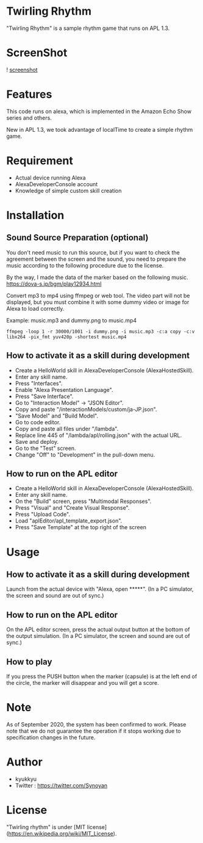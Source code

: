 # Twirling Rhythm

"Twirling Rhythm" is a sample rhythm game that runs on APL 1.3.

# ScreenShot

! [screenshot](images/rhythm_640.jpg)

# Features

This code runs on alexa, which is implemented in the Amazon Echo Show series and others.

New in APL 1.3, we took advantage of localTime to create a simple rhythm game.

# Requirement

 * Actual device running Alexa
 * AlexaDeveloperConsole account
 * Knowledge of simple custom skill creation

# Installation

## Sound Source Preparation (optional)
You don't need music to run this source, but if you want to check the agreement between the screen and the sound, you need to prepare the music according to the following procedure due to the license.

By the way, I made the data of the marker based on the following music.
https://dova-s.jp/bgm/play12934.html

Convert mp3 to mp4 using ffmpeg or web tool. The video part will not be displayed, but you must combine it with some dummy video or image for Alexa to load correctly.

Example: music.mp3 and dummy.png to music.mp4

````
ffmpeg -loop 1 -r 30000/1001 -i dummy.png -i music.mp3 -c:a copy -c:v libx264 -pix_fmt yuv420p -shortest music.mp4
````

## How to activate it as a skill during development

 * Create a HelloWorld skill in AlexaDeveloperConsole (AlexaHostedSkill).
 * Enter any skill name.
 * Press "Interfaces".
 * Enable "Alexa Presentation Language".
 * Press "Save Interface".
 * Go to "Interaction Model" -> "JSON Editor".
 * Copy and paste "/interactionModels/custom/ja-JP.json".
 * "Save Model" and "Build Model".
 * Go to code editor.
 * Copy and paste all files under "/lambda".
 * Replace line 445 of "/lambda/apl/rolling.json" with the actual URL.
 * Save and deploy.
 * Go to the "Test" screen.
 * Change "Off" to "Development" in the pull-down menu.

## How to run on the APL editor

 * Create a HelloWorld skill in AlexaDeveloperConsole (AlexaHostedSkill).
 * Enter any skill name.
 * On the "Build" screen, press "Multimodal Responses".
 * Press "Visual" and "Create Visual Response".
 * Press "Upload Code".
 * Load "aplEditor/apl_template_export.json".
 * Press "Save Template" at the top right of the screen

# Usage

## How to activate it as a skill during development

Launch from the actual device with "Alexa, open *****".
(In a PC simulator, the screen and sound are out of sync.)

## How to run on the APL editor

On the APL editor screen, press the actual output button at the bottom of the output simulation.
(In a PC simulator, the screen and sound are out of sync.)

## How to play

If you press the PUSH button when the marker (capsule) is at the left end of the circle, the marker will disappear and you will get a score.

# Note
As of September 2020, the system has been confirmed to work. Please note that we do not guarantee the operation if it stops working due to specification changes in the future.

# Author

* kyukkyu
* Twitter : https://twitter.com/Synoyan

# License

"Twirling rhythm" is under [MIT license] (https://en.wikipedia.org/wiki/MIT_License).
